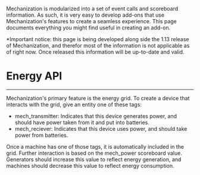 Mechanization is modularized into a set of event calls and scoreboard information. As such, it is very easy to develop add-ons that use Mechanization's features to create a seamless experience. This page documents everything you might find useful in creating an add-on.

*Important notice: this page is being developed along side the 1.13 release of Mechanization, and therefor most of the information is not applicable as of right now. Once released this information will be up-to-date and valid.

# Energy API

***

Mechanization's primary feature is the energy grid. To create a device that interacts with the grid, give an entity one of these tags:
* mech_transmitter: Indicates that this device generates power, and should have power taken from it and put into batteries.
* mech_reciever: Indicates that this device uses power, and should take power from batteries.

Once a machine has one of those tags, it is automatically included in the grid. Further interaction is based on the mech_power scoreboard value. Generators should increase this value to reflect energy generation, and machines should decrease this value to reflect energy consumption.